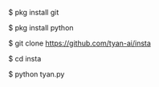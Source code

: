 $ pkg install git

$ pkg install python

$ git clone https://github.com/tyan-ai/insta

$ cd insta

$ python tyan.py
